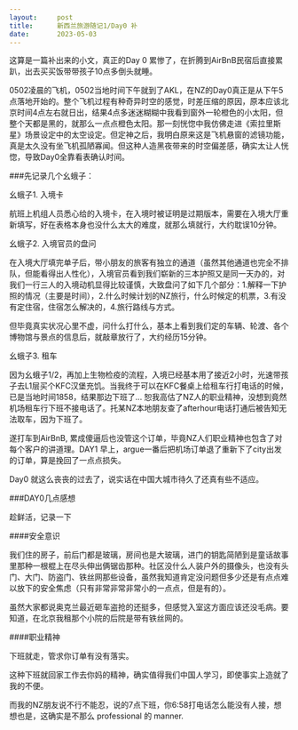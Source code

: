 ```yaml
---
layout:     post
title:      新西兰旅游随记1/Day0 补
date:       2023-05-03
---
```



这算是一篇补出来的小文，真正的Day 0 累惨了，在折腾到AirBnB民宿后直接累趴，出去买买饭带带孩子10点多倒头就睡。

0502凌晨的飞机，0502当地时间下午就到了AKL，在NZ的Day0真正是从下午5点落地开始的。整个飞机过程有种奇异时空的感觉，时差压缩的原因，原本应该北京时间4点左右就日出，结果4点多迷迷糊糊中我看到窗外一轮橙色的小太阳，但整个天都是黑的，就那么一点点橙色太阳。那一刻恍惚中我仿佛走进《索拉里斯星》场景设定中的太空设定。但定神之后，我明白原来这是飞机悬窗的滤镜功能，真是太久没有坐飞机孤陋寡闻。但这种人造黑夜带来的时空偏差感，确实太让人恍惚，导致Day0全靠看表确认时间。

###先记录几个幺蛾子：

幺蛾子1. 入境卡

航班上机组人员悉心给的入境卡，在入境时被证明是过期版本，需要在入境大厅重新填写，好在表格本身也没什么太大的难度，就那么填就行，大约耽误10分钟。

幺蛾子2. 入境官员的盘问

在入境大厅填完单子后，带小朋友的旅客有独立的通道（虽然其他通道也完全不排队，但能看得出人性化），入境官员看到我们崭新的三本护照又是同一天办的，对我们一行三人的入境动机显得比较谨慎，大致盘问了如下几个部分：1.解释一下护照的情况（主要是时间），2.什么时候计划的NZ旅行，什么时候定的机票，3.有没有定住宿，住宿怎么解决的，4.旅行路线与方式。

但毕竟真实状况心里不虚，问什么打什么，基本上看到我们定的车辆、轮渡、各个博物馆与景点的信息后，就敲章放行了，大约经历15分钟。

幺蛾子3. 租车

因为幺蛾子1/2，再加上生物检疫的流程，入境已经基本用了接近2小时，光速带孩子去L1层买个KFC汉堡充饥。当我终于可以在KFC餐桌上给租车行打电话的时候，已是当地时间1858，结果那边下班了... 恕我高估了NZ人的职业精神，没想到竟然机场租车行下班不接电话了。托某NZ本地朋友查了afterhour电话打通后被告知无法取车，因为下班了。

遂打车到AirBnB, 累成傻逼后也没管这个订单，毕竟NZ人们职业精神也包含了对每个客户的讲道理。DAY1 早上，argue一番后把机场订单退了重新下了city出发的订单，算是挽回了一点点损失。

Day0 就这么丧丧的过去了，说实话在中国大城市待久了还真有些不适应。

###DAY0几点感想

趁鲜活，记录一下

####安全意识

我们住的房子，前后门都是玻璃，房间也是大玻璃，进门的钥匙简陋到是童话故事里那种一根棍上在尽头伸出俩锯齿那种。社区没什么人装户外的摄像头，也没有头门、大门、防盗门、铁丝网那些设备，虽然我知道肯定没问题但多少还是有点点难以放下的安全焦虑（只有非常非常非常小的一点点，但是有的）。

虽然大家都说奥克兰最近砸车盗抢的还挺多，但感觉入室这方面应该还没毛病。要知道，在北京我租那个小院的后院是带有铁丝网的。

####职业精神

下班就走，管求你订单有没有落实。

这种下班就回家工作去你妈的精神，确实值得我们中国人学习，即使事实上造就了我的不便。

而我的NZ朋友说不行不能忍，说的7点下班，你6:58打电话怎么能没有人接，想想也是，这确实是不那么 professional 的 manner.
